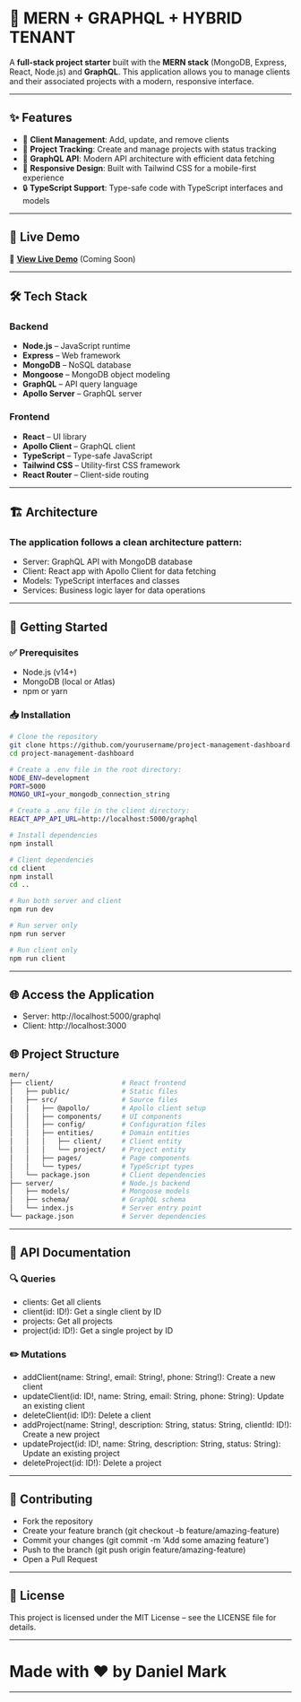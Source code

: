 # 🚀 MERN + GRAPHQL + HYBRID TENANT

A **full-stack project starter** built with the **MERN stack** (MongoDB, Express, React, Node.js) and **GraphQL**. This application allows you to manage clients and their associated projects with a modern, responsive interface.

---

## ✨ Features

- 👤 **Client Management**: Add, update, and remove clients  
- 📁 **Project Tracking**: Create and manage projects with status tracking  
- 🔗 **GraphQL API**: Modern API architecture with efficient data fetching  
- 📱 **Responsive Design**: Built with Tailwind CSS for a mobile-first experience  
- 🔒 **TypeScript Support**: Type-safe code with TypeScript interfaces and models  

---

## 🚀 Live Demo

🔗 **[View Live Demo](#)** (Coming Soon)

---

## 🛠️ Tech Stack

### Backend

- **Node.js** – JavaScript runtime  
- **Express** – Web framework  
- **MongoDB** – NoSQL database  
- **Mongoose** – MongoDB object modeling  
- **GraphQL** – API query language  
- **Apollo Server** – GraphQL server  

### Frontend

- **React** – UI library  
- **Apollo Client** – GraphQL client  
- **TypeScript** – Type-safe JavaScript  
- **Tailwind CSS** – Utility-first CSS framework  
- **React Router** – Client-side routing  

---

## 🏗️ Architecture

### The application follows a clean architecture pattern:

- Server: GraphQL API with MongoDB database
- Client: React app with Apollo Client for data fetching
- Models: TypeScript interfaces and classes
- Services: Business logic layer for data operations

---

## 🚦 Getting Started

### ✅ Prerequisites

- Node.js (v14+)  
- MongoDB (local or Atlas)  
- npm or yarn  

### 📥 Installation

```bash
# Clone the repository
git clone https://github.com/yourusername/project-management-dashboard.git
cd project-management-dashboard

# Create a .env file in the root directory:
NODE_ENV=development
PORT=5000
MONGO_URI=your_mongodb_connection_string

# Create a .env file in the client directory:
REACT_APP_API_URL=http://localhost:5000/graphql

# Install dependencies
npm install

# Client dependencies
cd client
npm install
cd ..

# Run both server and client
npm run dev

# Run server only
npm run server

# Run client only
npm run client

```
---

## 🌐 Access the Application

- Server: http://localhost:5000/graphql
- Client: http://localhost:3000

## 🌐 Project Structure

```bash
mern/
├── client/                 # React frontend
│   ├── public/             # Static files
│   ├── src/                # Source files
│   │   ├── @apollo/        # Apollo client setup
│   │   ├── components/     # UI components
│   │   ├── config/         # Configuration files
│   │   ├── entities/       # Domain entities
│   │   │   ├── client/     # Client entity
│   │   │   └── project/    # Project entity
│   │   ├── pages/          # Page components
│   │   └── types/          # TypeScript types
│   └── package.json        # Client dependencies
├── server/                 # Node.js backend
│   ├── models/             # Mongoose models
│   ├── schema/             # GraphQL schema
│   └── index.js            # Server entry point
└── package.json            # Server dependencies
```
---

## 📝 API Documentation

### 🔍 Queries
- clients: Get all clients
- client(id: ID!): Get a single client by ID
- projects: Get all projects
- project(id: ID!): Get a single project by ID

### ✏️ Mutations
- addClient(name: String!, email: String!, phone: String!): Create a new client
- updateClient(id: ID!, name: String, email: String, phone: String): Update an existing client
- deleteClient(id: ID!): Delete a client
- addProject(name: String!, description: String, status: String, clientId: ID!): Create a new project
- updateProject(id: ID!, name: String, description: String, status: String): Update an existing project
- deleteProject(id: ID!): Delete a project
---

## 🤝 Contributing

- Fork the repository
- Create your feature branch (git checkout -b feature/amazing-feature)
- Commit your changes (git commit -m 'Add some amazing feature')
- Push to the branch (git push origin feature/amazing-feature)
- Open a Pull Request
---

## 📄 License
This project is licensed under the MIT License – see the LICENSE file for details.

--- 
# Made with ❤️ by Daniel Mark
---